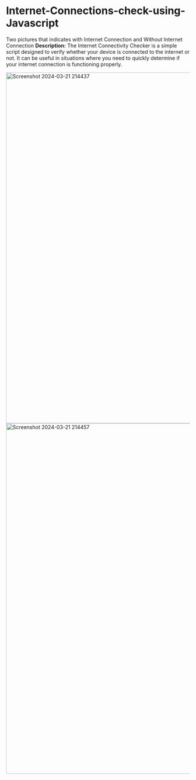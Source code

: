 # Internet-Connections-check-using-Javascript
Two pictures that indicates with Internet Connection and Without Internet Connection
**Description:**
The Internet Connectivity Checker is a simple script designed to verify whether your device is connected to the internet or not. It can be useful in situations where you need to quickly determine if your internet connection is functioning properly.

<img width="960" alt="Screenshot 2024-03-21 214437" src="https://github.com/Darshanbs200/Internet-Connections-check-using-Javascript/assets/128827805/76d42a88-3122-4b8d-b2fd-8f982afddc9d">








<img width="959" alt="Screenshot 2024-03-21 214457" src="https://github.com/Darshanbs200/Internet-Connections-check-using-Javascript/assets/128827805/b7ed8937-9d1f-47a6-b319-91a3a243f8e5">
